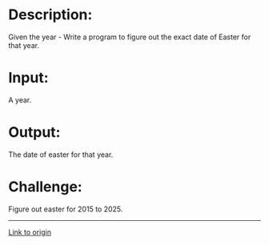 # Description:

Given the year - Write a program to figure out the exact date of Easter for that year.

# Input:

A year.

# Output:

The date of easter for that year.

# Challenge:

Figure out easter for 2015 to 2025.

---

[Link to origin](https://www.reddit.com/r/dailyprogrammer/2wbvuu)